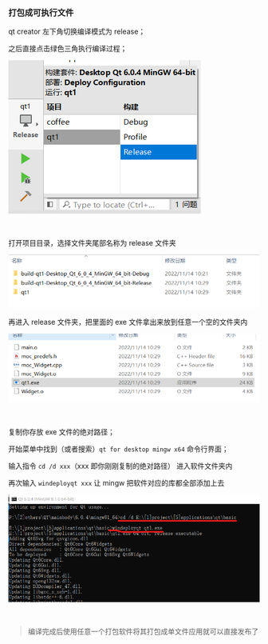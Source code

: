 ### 打包成可执行文件

qt creator 左下角切换编译模式为 release；

之后直接点击绿色三角执行编译过程；

![](../../img/qt/basic_release/br1.png)

<br>

打开项目目录，选择文件夹尾部名称为 release 文件夹

![](../../img/qt/basic_release/br2.png)

再进入 release 文件夹，把里面的 exe 文件拿出来放到任意一个空的文件夹内

![](../../img/qt/basic_release/br3.png)

<br>

复制你存放 exe 文件的绝对路径；

开始菜单中找到（或者搜索）`qt for desktop mingw x64` 命令行界面；

输入指令 `cd /d xxx`（xxx 即你刚刚复制的绝对路径） 进入软件文件夹内

再次输入 `windeployqt xxx` 让 mingw 把软件对应的库都全部添加上去

![](../../img/qt/basic_release/br4.png)

<br>

> 编译完成后使用任意一个打包软件将其打包成单文件应用就可以直接发布了

<br>

###
